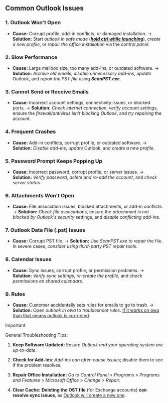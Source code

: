 
## Common Outlook Issues

### 1. Outlook Won't Open
- **Cause:** Corrupt profile, add-in conflicts, or damaged installation.
-> **Solution:** Start *outlook in safe mode* (<i><u><b>hold ctrl while launching</b></u></i>), *create a new profile*, or *repair the office installation* via the *control panel*.

### 2. Slow Performance
- **Cause:** Large mailbox size, too many add-ins, or outdated software.
-> **Solution:** *Archive old emails*, *disable unnecessary add-ins*, *update* Outlook, and *repair the PST file* using ***ScanPST.exe***.

### 3. Cannot Send or Receive Emails
- **Cause:** Incorrect account settings, connectivity issues, or blocked ports.
-> **Solution:** *Check internet connection*, *verify account settings*, ensure the *firewall/antivirus isn't blocking Outlook*, and *try repairing* the account.

### 4. Frequent Crashes
- **Cause:** Add-in conflicts, corrupt profile, or outdated software.
-> **Solution:** *Disable add-ins*, *update* Outlook, and *create a new profile*.

### 5. Password Prompt Keeps Popping Up
- **Cause:** Incorrect password, corrupt profile, or server issues.
-> **Solution:** *Verify password*, *delete and re-add the account*, and *check server status*.

### 6. Attachments Won't Open
- **Cause:** File association issues, blocked attachments, or add-in conflicts.
-> **Solution:** *Check file associations*, ensure the *attachment is not blocked by Outlook's security* settings, and *disable conflicting add-ins*.

### 7. Outlook Data File (.pst) Issues
- **Cause:** Corrupt PST file.
-> **Solution:** Use *ScanPST.exe to repair* the file. In severe cases, *consider using third-party PST repair tools*.

### 8. Calendar Issues
- **Cause:** Sync issues, corrupt profile, or permission problems.
-> **Solution:** *Verify sync settings*, *re-create the profile*, and *check permissions on shared calendars*.

### 9. Rules
- **Cause:** Customer accidentally sets rules for emails to go to trash.
-> **Solution:** Open *outlook in owa* to *troubleshoot rules*. <u>If it works on owa than that means outlook is corrupted</u>.


>[!important]
>General Troubleshooting Tips:
>1. **Keep Software Updated:** Ensure *Outlook and your operating system are up-to-date*.
>
>2. **Check for Add-Ins**: *Add-ins can often cause issues*; disable them to see if the problem resolves.
>
>3. **Repair Office Installation:** *Go to Control Panel > Programs > Programs and Features > Microsoft Office > Change > Repair.*
>
>4. **Clear Cache:** **Deleting the OST file** (for Exchange accounts) **can resolve sync issues**, as <u>Outlook will create a new one</u>.

